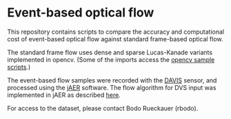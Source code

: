 # Event-based optical flow
This repository contains scripts to compare the accuracy and computational cost of event-based optical flow against standard frame-based optical flow.

The standard frame flow uses dense and sparse Lucas-Kanade variants implemented in opencv. 
(Some of the imports access the [opencv sample scripts](https://github.com/opencv/opencv/tree/master/samples/python).)

The event-based flow samples were recorded with the [DAVIS](https://inivation.com/dvs/) sensor, and processed using the [jAER](https://github.com/SensorsINI/jaer) software. The flow algorithm for DVS input was implemented in jAER as described [here](https://www.frontiersin.org/articles/10.3389/fnins.2016.00176/full).

For access to the dataset, please contact Bodo Rueckauer (rbodo).
